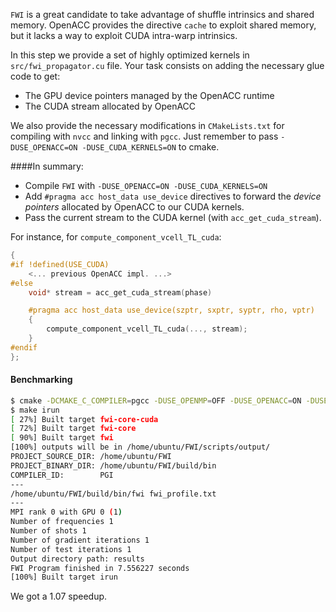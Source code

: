 `FWI` is a great candidate to take advantage of shuffle intrinsics and shared memory.
OpenACC provides the directive `cache` to exploit shared memory, but it lacks a way to exploit CUDA intra-warp intrinsics.

In this step we provide a set of highly optimized kernels in `src/fwi_propagator.cu` file.
Your task consists on adding the necessary glue code to get:
 - The GPU device pointers managed by the OpenACC runtime
 - The CUDA stream allocated by OpenACC

We also provide the necessary modifications in `CMakeLists.txt` for compiling with `nvcc` and linking with `pgcc`.
Just remember to pass `-DUSE_OPENACC=ON -DUSE_CUDA_KERNELS=ON` to cmake.


####In summary:
* Compile `FWI` with `-DUSE_OPENACC=ON -DUSE_CUDA_KERNELS=ON`
* Add `#pragma acc host_data use_device` directives to forward the *device pointers* allocated by OpenACC to our CUDA kernels.
* Pass the current stream to the CUDA kernel (with `acc_get_cuda_stream`).

For instance, for `compute_component_vcell_TL_cuda`:
```c
{
#if !defined(USE_CUDA)
    <... previous OpenACC impl. ...>
#else
    void* stream = acc_get_cuda_stream(phase)

    #pragma acc host_data use_device(szptr, sxptr, syptr, rho, vptr)
    {
        compute_component_vcell_TL_cuda(..., stream);
    }
#endif
};
```

#### Benchmarking

```bash
$ cmake -DCMAKE_C_COMPILER=pgcc -DUSE_OPENMP=OFF -DUSE_OPENACC=ON -DUSE_CUDA_KERNELS=ON ..
$ make irun
[ 27%] Built target fwi-core-cuda
[ 72%] Built target fwi-core
[ 90%] Built target fwi
[100%] outputs will be in /home/ubuntu/FWI/scripts/output/
PROJECT_SOURCE_DIR: /home/ubuntu/FWI
PROJECT_BINARY_DIR: /home/ubuntu/FWI/build/bin
COMPILER_ID:        PGI
---
/home/ubuntu/FWI/build/bin/fwi fwi_profile.txt
---
MPI rank 0 with GPU 0 (1)
Number of frequencies 1
Number of shots 1
Number of gradient iterations 1
Number of test iterations 1
Output directory path: results
FWI Program finished in 7.556227 seconds
[100%] Built target irun
```
We got a 1.07 speedup.